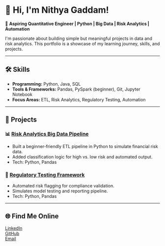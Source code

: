 # 👋 Hi, I'm Nithya Gaddam!

🎯 **Aspiring Quantitative Engineer | Python | Big Data | Risk Analytics | Automation**

I'm passionate about building simple but meaningful projects in data and risk analytics.
This portfolio is a showcase of my learning journey, skills, and projects.

---

## 🛠 Skills
- **Programming:** Python, Java, SQL  
- **Tools & Frameworks:** Pandas, PySpark (beginner), Git, Jupyter Notebook  
- **Focus Areas:** ETL, Risk Analytics, Regulatory Testing, Automation

---

## 🚀 Projects

### 📊 [Risk Analytics Big Data Pipeline](https://github.com/Nithurty123/risk-analytics-bigdata-pipeline)
- Built a beginner-friendly ETL pipeline in Python to simulate financial risk data.
- Added classification logic for high vs. low risk and automated output.
- Tech: Python, Pandas

### 🧪 [Regulatory Testing Framework](https://github.com/Nithurty123/regulatory-testing-framework)
- Automated risk flagging for compliance validation.
- Simulates model testing and reporting pipeline.
- Tech: Python, Pandas

---

## 🌐 Find Me Online
[LinkedIn](https://linkedin.com/in/nithya-g-aa8941189)  
[GitHub](https://github.com/Nithurdy123)  
[Email](mailto:gaddamnithyareddy@gmail.com)


<!--
**Nithurdy123/Nithurdy123** is a ✨ _special_ ✨ repository because its `README.md` (this file) appears on your GitHub profile.

Here are some ideas to get you started:

- 🔭 I’m currently working on ...
- 🌱 I’m currently learning ...
- 👯 I’m looking to collaborate on ...
- 🤔 I’m looking for help with ...
- 💬 Ask me about ...
- 📫 How to reach me: ...
- 😄 Pronouns: ...
- ⚡ Fun fact: ...
-->

